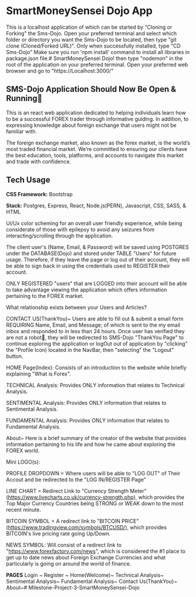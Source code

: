 # SmartMoneySensei Dojo App
This is a localhost application of which can be started by "Cloning or Forking" the Sms-Dojo. Open your preferred terminal and select which folder or directory you want the Sms-Dojo to be located, then type "git clone (Cloned/Forked URL)". Only when successfully installed, type "CD Sms-Dojo" 
Make sure you run 'npm install' command to install all libraries in package.json file.# SmartMoneySensei Dojo!
then type "nodemon" in the root of the application on your preferred terminal. 
Open your preferred web browser and go to "https://Localhost:3000/"
## SMS-Dojo Application Should Now Be Open & Running🥳 

This is an react web application dedicated to helping individuals learn how to be a successful FOREX trader through informative guiding. In addition, to expressing knowledge about foreign exchange that users might not be familiar with.

The foreign exchange market, also known as the forex market, is the world’s most traded financial market. We’re committed to ensuring our clients have the best education, tools, platforms, and accounts to navigate this market and trade with confidence.

## Tech Usage

**CSS Framework:** Bootstrap

**Stack:** Postgres, Express, React, Node.js(PERN), Javascript, CSS, SASS, & HTML

Ui/Ux color scheming for an overall user friendly experience, while being considerate of those with epilepsy to avoid any seizures from interacting/scrolling through the application.


The client user's (Name, Email, & Password) will be saved using POSTGRES under the DATABASE(Dojo) and stored under TABLE "Users" for future usage.
Therefore, if they leave the page or log out of their account, they will be able to sign back in using the credentials used to REGISTER their account.

ONLY REGISTERED "users" that are LOGGED into their account will be able to take advantage viewing the application which offers
information pertaining to the FOREX market. 
 


What relationship exists between your Users and Articles? 

CONTACT US(ThankYou)~ Users are able to fill out & submit a email form REQUIRING Name, Email, and Message; 
of which is sent to the my email inbox and responded to in less than 24 hours. Once user has verified they are not a robot🤖, they will be redirected to SMS-Dojo "ThankYou Page" to continue exploring the application or logOut out of application by "clicking" the "Profile Icon) located in the NavBar, then "selecting" the "Logout" button.

HOME Page(Index):
Consists of an introduction to the website while briefly explaining "What is Forex".


TECHNICAL Analysis: Provides ONLY information that relates to Technical Analysis.

SENTIMENTAL Analysis: Provides ONLY information that relates to Sentimental Analysis.

FUNDAMENTAL Analysis: Provides ONLY information that relates to Fundamental Analysis.

About~ Here is a brief summary of the creator of the website that provides information pertaining to his life and how he came about exploring the FOREX world.



Mini LOGO(s):

PROFILE DROPDOWN =
Where users will be able to "LOG OUT" of Their Accout and be redirected to the "LOG IN/REGISTER Page"

LINE CHART = 
Redirect Link to "Currency Strength Meter"(https://www.livecharts.co.uk/currency-strength.php), which provides the Top Major Currency Countries being STRONG or WEAK down to the most recent minute.

BITCOIN SYMBOL = 
A redirect link to "BITCOIN PRICE" (https://www.tradingview.com/symbols/BTCUSD/), which provides BITCOIN's live pricing rate going Up/Down.

NEWS SYMBOL:
Will consist of a redirect link to "https://www.forexfactory.com/news", which is considered the #1 place to get up to date news about Foreign Exchange Currencies and what particularly is going on around the world of finance.


**PAGES**
Login ~
Register ~
Home(Welcome)~
Technical Analysis~
Sentimental Analysis~
Fundamental Analysis~
Contact Us(ThankYou)~
About~# Milestone-Project-3-SmartMoneySensei-Dojo
